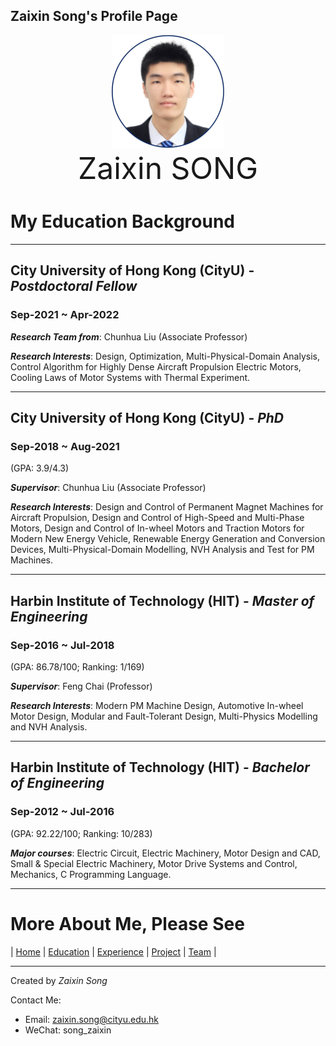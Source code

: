 ## Zaixin Song's Profile Page

<div align=center><img src="https://github.com/songzaixin/cv/raw/zxs-patch-cv/image/icon1.jpg" alt="image-icon1" style="zoom:25%;" /></div>

<center><font size=12> Zaixin SONG </font></center>

# My Education Background

---

## City University of Hong Kong (CityU) - *Postdoctoral Fellow*

### Sep-2021 ~ Apr-2022

***Research Team from***: Chunhua Liu (Associate Professor)

***Research Interests***: Design, Optimization, Multi-Physical-Domain Analysis, Control Algorithm for Highly Dense Aircraft Propulsion Electric Motors, Cooling Laws of Motor Systems with Thermal Experiment. 

---

## City University of Hong Kong (CityU) - *PhD*

### Sep-2018 ~ Aug-2021

(GPA: 3.9/4.3) 

***Supervisor***: Chunhua Liu (Associate Professor)

***Research Interests***: Design and Control of Permanent Magnet Machines for Aircraft Propulsion, Design and Control of High-Speed and Multi-Phase Motors, Design and Control of In-wheel Motors and Traction Motors for Modern New Energy Vehicle, Renewable Energy Generation and Conversion Devices, Multi-Physical-Domain Modelling, NVH Analysis and Test for PM Machines.

---

## Harbin Institute of Technology (HIT) - *Master of Engineering*

### Sep-2016 ~ Jul-2018

(GPA: 86.78/100; Ranking: 1/169) 

***Supervisor***: Feng Chai (Professor)

***Research Interests***: Modern PM Machine Design, Automotive In-wheel Motor Design, Modular and Fault-Tolerant Design, Multi-Physics Modelling and NVH Analysis.

---

## Harbin Institute of Technology (HIT) - *Bachelor of Engineering*

### Sep-2012 ~ Jul-2016

(GPA: 92.22/100; Ranking: 10/283)

***Major courses***: Electric Circuit, Electric Machinery, Motor Design and CAD, Small & Special Electric Machinery, Motor Drive Systems and Control, Mechanics, C Programming Language. 

---

# More About Me, Please See

| [Home](https://songzaixin.github.io/cv/)  | [Education](https://songzaixin.github.io/cv-education/) | [Experience](https://songzaixin.github.io/cv-experience/) | [Project](https://songzaixin.github.io/cv-project/) | [Team](https://songzaixin.github.io/cv-team/) |

---

Created by *Zaixin Song*

Contact Me: 
* Email: zaixin.song@cityu.edu.hk
* WeChat: song_zaixin
